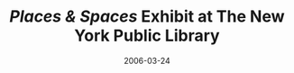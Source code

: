 ---
date: 2006-03-24
title: "*Places & Spaces* Exhibit at The New York Public Library"
source: SoIC News
sourceUrl: http://www.slis.indiana.edu/news/story.php?story_id=1171
pdfLink: 20060324-borner-exhibit-nypl2.pdf
---